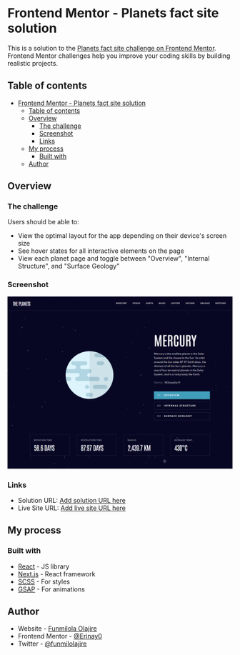 # Frontend Mentor - Planets fact site solution

This is a solution to the [Planets fact site challenge on Frontend Mentor](https://www.frontendmentor.io/challenges/planets-fact-site-gazqN8w_f). Frontend Mentor challenges help you improve your coding skills by building realistic projects.

## Table of contents

- [Frontend Mentor - Planets fact site solution](#frontend-mentor---planets-fact-site-solution)
  - [Table of contents](#table-of-contents)
  - [Overview](#overview)
    - [The challenge](#the-challenge)
    - [Screenshot](#screenshot)
    - [Links](#links)
  - [My process](#my-process)
    - [Built with](#built-with)
  - [Author](#author)

## Overview

### The challenge

Users should be able to:

- View the optimal layout for the app depending on their device's screen size
- See hover states for all interactive elements on the page
- View each planet page and toggle between "Overview", "Internal Structure", and "Surface Geology"

### Screenshot

![screenshot](./public/screenshot.png)

### Links

- Solution URL: [Add solution URL here](https://github.com/funmilolajire/planets-facts)
- Live Site URL: [Add live site URL here](https://planets-facts.vercel.app/)

## My process

### Built with

- [React](https://reactjs.org/) - JS library
- [Next.js](https://nextjs.org/) - React framework
- [SCSS](https://sass-lang.com/) - For styles
- [GSAP](https://greensock.com/gsap/) - For animations

## Author

- Website - [Funmilola Olajire](https://funmilolajire.netlify.app/)
- Frontend Mentor - [@Erinay0](https://www.frontendmentor.io/profile/Erinay0)
- Twitter - [@funmilolajire](https://www.twitter.com/funmilolajire)
